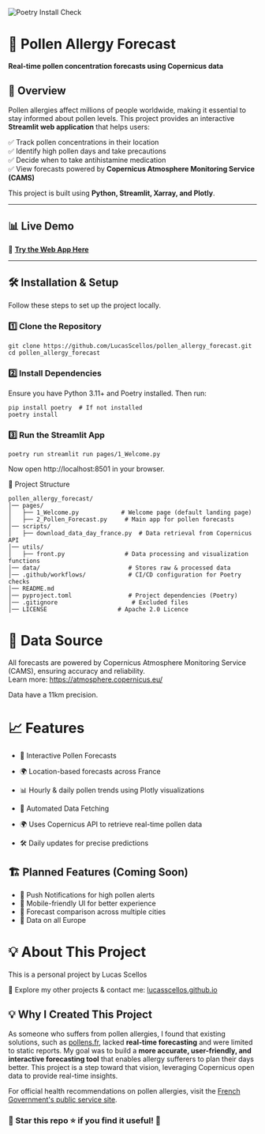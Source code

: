 ![Poetry Install Check](https://github.com/LucasScellos/pollen_allergy_forecast/actions/workflows/poetry-install-check.yml/badge.svg)

# 🌿 Pollen Allergy Forecast  
**Real-time pollen concentration forecasts using Copernicus data**  

## 🚀 Overview  
Pollen allergies affect millions of people worldwide, making it essential to stay informed about pollen levels. This project provides an interactive **Streamlit web application** that helps users:  

✅ Track pollen concentrations in their location  
✅ Identify high pollen days and take precautions  
✅ Decide when to take antihistamine medication  
✅ View forecasts powered by **Copernicus Atmosphere Monitoring Service (CAMS)**  

This project is built using **Python, Streamlit, Xarray, and Plotly**.

---

## 📊 **Live Demo**  
🔗 **[Try the Web App Here](https://pollen-forecast.streamlit.app/)**

---

## 🛠️ **Installation & Setup**  
Follow these steps to set up the project locally.  

### 1️⃣ **Clone the Repository**  
```
git clone https://github.com/LucasScellos/pollen_allergy_forecast.git
cd pollen_allergy_forecast
```
### 2️⃣ Install Dependencies
Ensure you have Python 3.11+ and Poetry installed. Then run:

```
pip install poetry  # If not installed
poetry install
```
### 3️⃣ Run the Streamlit App
```
poetry run streamlit run pages/1_Welcome.py
```
Now open http://localhost:8501 in your browser.

📂 Project Structure
```
pollen_allergy_forecast/
│── pages/
│   ├── 1_Welcome.py            # Welcome page (default landing page)
│   ├── 2_Pollen_Forecast.py     # Main app for pollen forecasts
│── scripts/
│   ├── download_data_day_france.py  # Data retrieval from Copernicus API
│── utils/
│   ├── front.py                 # Data processing and visualization functions
│── data/                         # Stores raw & processed data
│── .github/workflows/            # CI/CD configuration for Poetry checks
│── README.md
│── pyproject.toml                # Project dependencies (Poetry)
│── .gitignore                     # Excluded files
│── LICENSE                    # Apache 2.0 Licence
```

# 📡 Data Source
All forecasts are powered by Copernicus Atmosphere Monitoring Service (CAMS), ensuring accuracy and reliability.  
Learn more: https://atmosphere.copernicus.eu/

Data have a 11km precision.

# 📈 Features
- 🎯 Interactive Pollen Forecasts
- 🌍 Location-based forecasts across France 
- 📊 Hourly & daily pollen trends using Plotly visualizations
- 🔄 Automated Data Fetching
- 🌍 Uses Copernicus API to retrieve real-time pollen data

- 🛠 Daily updates for precise predictions

## 🏗 Planned Features (Coming Soon)
- 🔹 Push Notifications for high pollen alerts
- 🔹 Mobile-friendly UI for better experience
- 🔹 Forecast comparison across multiple cities
- 🔹 Data on all Europe 


# 💡 About This Project
This is a personal project by Lucas Scellos

🔗 Explore my other projects & contact me: [lucasscellos.github.io](lucasscellos.github.io)

## 💡 **Why I Created This Project**  
As someone who suffers from pollen allergies, I found that existing solutions, such as [pollens.fr](https://www.pollens.fr/), lacked **real-time forecasting** and were limited to static reports. My goal was to build a **more accurate, user-friendly, and interactive forecasting tool** that enables allergy sufferers to plan their days better. This project is a step toward that vision, leveraging Copernicus open data to provide real-time insights.

For official health recommendations on pollen allergies, visit the [French Government's public service site](https://www.service-public.fr/particuliers/actualites/A14071).


### 📌 Star this repo ⭐ if you find it useful! 🚀